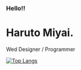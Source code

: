 ### Hello!!
# Haruto Miyai.

Wed Designer / Programmer 

[![Top Langs](https://github-readme-stats.vercel.app/api/top-langs/?username=harutomiyai)](https://github.com/anuraghazra/github-readme-stats)
